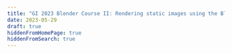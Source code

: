 ```yaml
---
title: "GI 2023 Blender Course II: Rendering static images using the Blender GUI"
date: 2023-05-29
draft: true
hiddenFromHomePage: true
hiddenFromSearch: true
---
```



<!-- ## Resources:
- Template file: [template.blend](images/blender-tutorial/template.blend)
- Easy PBR add-on: [download](https://codeofart.gumroad.com/l/EasyPBR)
- Stop motion OBJ add-on: [download](https://github.com/neverhood311/Stop-motion-OBJ)
- Chair mesh: [chair.obj](images/blender-tutorial/chair.obj)
- Dog mesh: [dog.obj](images/blender-tutorial/dog.obj)
- Static design exercise: 
  - [g.obj](images/blender-tutorial/g.obj) 
  - [g-decimated.obj](images/blender-tutorial/g-decimated.obj) 
  - [i.obj](images/blender-tutorial/i.obj) 
  - [i-decimated.obj](images/blender-tutorial/i-decimated.obj)
- Animation exercise:
  - [xwing-face.abc](images/blender-tutorial/xwing-face.abc)
  - [xwing-right.abc](images/blender-tutorial/xwing-right.abc)
- Scripting exercise:
  - [groundtruth.obj](images/blender-tutorial/groundtruth.obj)
  - [point_cloud.ply](images/blender-tutorial/point_cloud.ply)
## Step-by-step
### Static images using the Blender GUI
- Open Blender, delete cube, search action
- Modeling a chair: edit mode, scaling, applying transforms, subdivision
- Exporting shapes (Z up)
- Importing shapes
- Shading smooth vs flat
- Camera, align camera, orthogonal vs perspective
- Render, choosing cycles
- Viewport modes
- Materials: basic materials, nodes, template file, appending.
- Texturing
- Wireframe
- Real-world materials
- Render preview, different viewports
- Lights, HDRIs
- Shadowcather
- Render region
- Compositing
- *Examples: Developables*
- *Exercise: Static GI mesh*
### Animations using the Blender GUI
- Keyframing object
- Keyframing camera
- Pivoting camera
- Following curve: modifier "follow curve", place camera at origin
- Change lights??
- Sequences: laplacian smoothing
- Sequences: stop motion OBJs add-on
- *Examples: Glass, swept volume carving*
- *Exercise: xwings*
### Scripting using Derek Liu's BlenderToolbox
- Introduction: showing scripting screen in GUI
- Blender toolbox, clone
- First steps: imports and initialize scene, saving file
- Render with command line
- Read mesh
- Choosing rotations
- Camera
- Render
- Lights: ambient, sun, three point
- Set positions of everything together
- Material: color, singlecolor material
- Plastic
- Transparent
- Metal
- Glass
- Honey
- Scalar data
- Final render
- Functions, render_utility
- *Exercise: slices* -->

<!-- ## Step-by-step

- Open Blender, delete cube, search action
- Modeling a chair: edit mode, scaling, applying transforms, subdivision
- Exporting shapes (Z up)
- Importing shapes
- Shading smooth vs flat
- Camera, align camera, orthogonal vs perspective
- Render, choosing cycles
- Viewport modes
- Materials: basic materials, nodes, template file, appending.
- Texturing
- Wireframe
- Real-world materials
- Render preview, different viewports
- Lights, HDRIs
- Shadowcather
- Render region
- Compositing
- *Examples: Developables*
- *Exercise: Static GI mesh*

### Animations using the Blender GUI

- Keyframing object
- Keyframing camera
- Pivoting camera
- Following curve: modifier "follow curve", place camera at origin
- Change lights??
- Sequences: laplacian smoothing
- Sequences: stop motion OBJs add-on
- *Examples: Glass, swept volume carving*
- *Exercise: xwings*

### Scripting using Derek Liu's BlenderToolbox

- Introduction: showing scripting screen in GUI
- Blender toolbox, clone
- First steps: imports and initialize scene, saving file
- Render with command line
- Read mesh
- Choosing rotations
- Camera
- Render
- Lights: ambient, sun, three point
- Set positions of everything together
- Material: color, singlecolor material
- Plastic
- Transparent
- Metal
- Glass
- Honey
- Scalar data
- Final render
- Functions, render_utility
- *Exercise: slices* -->